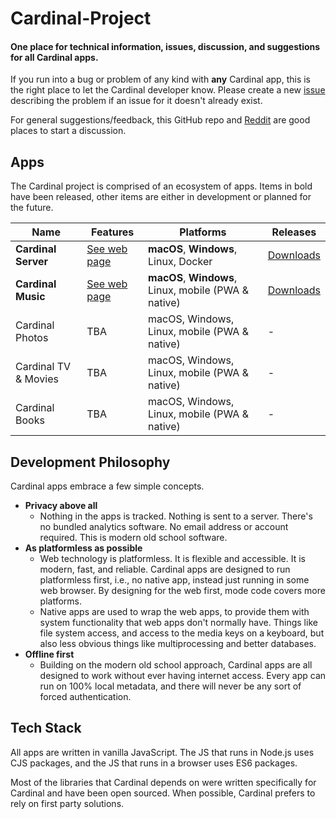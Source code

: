 # Cardinal-Project

#### One place for technical information, issues, discussion, and suggestions for all Cardinal apps.

If you run into a bug or problem of any kind with **any** Cardinal app, this is the right place to let the Cardinal developer know. Please create a new [issue](https://github.com/somebeaver/Cardinal-Project/issues/new) describing the problem if an issue for it doesn't already exist.

For general suggestions/feedback, this GitHub repo and [Reddit](https://old.reddit.com/r/cardinalapps) are good places to start a discussion.

## Apps

The Cardinal project is comprised of an ecosystem of apps. Items in bold have been released, other items are either in development or planned for the future.

Name | Features | Platforms | Releases
------------ | ------------ | ------------- | ------------
**Cardinal Server** | [See web page](https://cardinalapps.xyz/en/cardinal-server) | **macOS**, **Windows**, Linux, Docker | [Downloads](https://github.com/somebeaver/Cardinal-Server)
**Cardinal Music** | [See web page](https://cardinalapps.xyz/en/cardinal-music) | **macOS**, **Windows**, Linux, mobile (PWA & native) | [Downloads](https://github.com/somebeaver/Cardinal-Music)
Cardinal Photos | TBA | macOS, Windows, Linux, mobile (PWA & native) | -
Cardinal TV & Movies | TBA | macOS, Windows, Linux, mobile (PWA & native) | -
Cardinal Books | TBA | macOS, Windows, Linux, mobile (PWA & native) | -

## Development Philosophy

Cardinal apps embrace a few simple concepts.

- **Privacy above all**
  - Nothing in the apps is tracked. Nothing is sent to a server. There's no bundled analytics software. No email address or account required. This is modern old school software.
- **As platformless as possible**
  - Web technology is platformless. It is flexible and accessible. It is modern, fast, and reliable. Cardinal apps are designed to run platformless first, i.e., no native app, instead just running in some web browser. By designing for the web first, mode code covers more platforms.
  - Native apps are used to wrap the web apps, to provide them with system functionality that web apps don't normally have. Things like file system access, and access to the media keys on a keyboard, but also less obvious things like multiprocessing and better databases.
- **Offline first**
  - Building on the modern old school approach, Cardinal apps are all designed to work without ever having internet access. Every app can run on 100% local metadata, and there will never be any sort of forced authentication.

## Tech Stack

All apps are written in vanilla JavaScript. The JS that runs in Node.js uses CJS packages, and the JS that runs in a browser uses ES6 packages.

Most of the libraries that Cardinal depends on were written specifically for Cardinal and have been open sourced. When possible, Cardinal prefers to rely on first party solutions.
